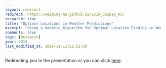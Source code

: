 ```yaml
---
layout: redirect
redirect: https://weiming-hu.github.io/2019_GISDay_Hu/
research: true
title: "Optimal Locations in Weather Predictions"
excerpt: "Using a Genetic Algorithm for Optimal Location Finding in Weather Predictions"
comments: true
tags: [Research]
year: 2019
last_modified_at: 2019-11-11T22:21:00
---
```


Redirecting you to the presentation or you can click [here](https://weiming-hu.github.io/2019_GISDay_Hu/).
